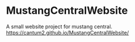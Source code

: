 # MustangCentralWebsite
A small website project for mustang central. https://cantum2.github.io/MustangCentralWebsite/
